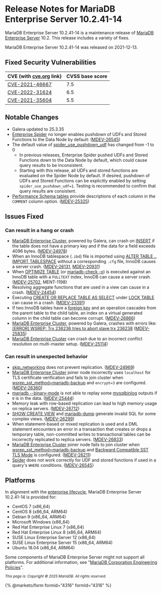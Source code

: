 # Release Notes for MariaDB Enterprise Server 10.2.41-14

MariaDB Enterprise Server 10.2.41-14 is a maintenance release of [MariaDB Enterprise Server](https://github.com/mariadb-corporation/docs-release-notes/blob/test/en/mariadb-enterprise-server/README.md) 10.2. This release includes a variety of fixes.

MariaDB Enterprise Server 10.2.41-14 was released on 2021-12-13.

## Fixed Security Vulnerabilities

| CVE (with [cve.org](https://github.com/mariadb-corporation/docs-release-notes/blob/test/mariadb-enterprise-server-release-notes/mariadb-enterprise-server-10-2/cve.org) link) | CVSS base score |
| ----------------------------------------------------------------------------------------------------------------------------------------------------------------------------- | --------------- |
| [CVE-2021-46667](https://cve.mitre.org/cgi-bin/cvename.cgi?name=CVE-2021-46667)                                                                                               | 7.5             |
| [CVE-2022-31624](https://cve.mitre.org/cgi-bin/cvename.cgi?name=CVE-2022-31624)                                                                                               | 6.5             |
| [CVE-2021-35604](https://cve.mitre.org/cgi-bin/cvename.cgi?name=CVE-2021-35604)                                                                                               | 5.5             |

## Notable Changes

* Galera updated to 25.3.35
* [Enterprise Spider](https://app.gitbook.com/s/SsmexDFPv2xG2OTyO5yV/server-usage/storage-engines/spider) no longer enables pushdown of UDFs and Stored Functions to the Data Node by default: ([MDEV-26545](https://jira.mariadb.org/browse/MDEV-26545))
* The default value of [spider\_use\_pushdown\_udf](https://app.gitbook.com/s/SsmexDFPv2xG2OTyO5yV/server-usage/storage-engines/spider/spider-system-variables) has changed from -1 to 0
  * In previous releases, Enterprise Spider pushed UDFs and Stored Functions down to the Data Node by default, which could cause query results to be inconsistent.
  * Starting with this release, all UDFs and stored functions are evaluated on the Spider Node by default. If desired, pushdown of UDFs and Stored Functions can be explicitly enabled by setting `spider_use_pushdown_udf=1`. Testing is recommended to confirm that query results are consistent.
* [Performance Schema tables](https://app.gitbook.com/s/SsmexDFPv2xG2OTyO5yV/reference/system-tables/performance-schema) provide descriptions of each column in the `COMMENT` column option. ([MDEV-25325](https://jira.mariadb.org/browse/MDEV-25325))

## Issues Fixed

### Can result in a hang or crash

* [MariaDB Enterprise Cluster](https://github.com/mariadb-corporation/docs-release-notes/blob/test/en/galera-cluster/README.md), powered by Galera, can crash on [INSERT](https://app.gitbook.com/s/SsmexDFPv2xG2OTyO5yV/reference/sql-statements/data-manipulation/inserting-loading-data/insert) if the table does not have a primary key and if the data for a field exceeds 4096 bytes. ([MDEV-24978](https://jira.mariadb.org/browse/MDEV-24978))
* When an InnoDB tablespace (`.ibd`) file is imported using [ALTER TABLE .. IMPORT TABLESPACE](https://app.gitbook.com/s/SsmexDFPv2xG2OTyO5yV/reference/sql-statements/data-definition/alter/alter-table) without a corresponding `.cfg` file, InnoDB causes a server crash. ([MDEV-26131](https://jira.mariadb.org/browse/MDEV-26131), [MDEV-20931](https://jira.mariadb.org/browse/MDEV-20931))
* When [OPTIMIZE TABLE](https://app.gitbook.com/s/SsmexDFPv2xG2OTyO5yV/ha-and-performance/optimization-and-tuning/optimizing-tables/optimize-table) (or [mariadb-check -o](https://app.gitbook.com/s/SsmexDFPv2xG2OTyO5yV/clients-and-utilities/table-tools/mariadb-check)) is executed against an InnoDB table with a `FULLTEXT` index, InnoDB can cause a server crash. ([MDEV-25702](https://jira.mariadb.org/browse/MDEV-25702), MENT-1198)
* Resolving aggregate functions that are used in a view can cause in a crash. ([MDEV-24454](https://jira.mariadb.org/browse/MDEV-24454))
* Executing [CREATE OR REPLACE TABLE AS SELECT](https://app.gitbook.com/s/SsmexDFPv2xG2OTyO5yV/reference/sql-statements/data-definition/create/create-table) under [LOCK TABLE](https://app.gitbook.com/s/SsmexDFPv2xG2OTyO5yV/reference/sql-statements/transactions/lock-tables) can cause in a crash. ([MDEV-23391](https://jira.mariadb.org/browse/MDEV-23391))
* If two InnoDB tables have a [foreign key](https://app.gitbook.com/s/SsmexDFPv2xG2OTyO5yV/ha-and-performance/optimization-and-tuning/optimization-and-indexes/foreign-keys) and an operation cascades from the parent table to the child table, an index on a virtual generated column in the child table can become corrupt. ([MDEV-26866](https://jira.mariadb.org/browse/MDEV-26866))
* [MariaDB Enterprise Cluster](https://github.com/mariadb-corporation/docs-release-notes/blob/test/en/galera-cluster/README.md), powered by Galera, crashes with errors like: [\[ERROR\] WSREP: Trx 236236 tries to abort slave trx 236238](broken-reference) ([MDEV-25835](https://jira.mariadb.org/browse/MDEV-25835))
* [MariaDB Enterprise Cluster](https://github.com/mariadb-corporation/docs-release-notes/blob/test/en/galera-cluster/README.md) can crash due to an incorrect conflict resolution on multi-master setup. ([MDEV-25114](https://jira.mariadb.org/browse/MDEV-25114))

### Can result in unexpected behavior

* [skip\_networking](https://app.gitbook.com/s/SsmexDFPv2xG2OTyO5yV/server-management/variables-and-modes/server-system-variables#skip_networking) does not prevent replication. ([MDEV-24969](https://jira.mariadb.org/browse/MDEV-24969))
* [MariaDB Enterprise Cluster](https://github.com/mariadb-corporation/docs-release-notes/blob/test/en/galera-cluster/README.md) joiner node incorrectly uses `localhost` for TLS certificate verification and fails to join cluster when [wsrep\_sst\_method=mariadb-backup](../../10-2/broken-reference/) and `encrypt=3` are configured. ([MDEV-26360](https://jira.mariadb.org/browse/MDEV-26360))
* [mariadb --binary-mode](https://github.com/mariadb-corporation/docs-release-notes/blob/test/en/mariadb/README.md) is not able to replay some [mysqlbinlog](https://app.gitbook.com/s/SsmexDFPv2xG2OTyO5yV/clients-and-utilities/logging-tools/mariadb-binlog) outputs if `0` is in the data. ([MDEV-25444](https://jira.mariadb.org/browse/MDEV-25444))
* Memory leak with row-based replication can lead to high memory usage on replica servers. ([MDEV-26712](https://jira.mariadb.org/browse/MDEV-26712))
* [SHOW CREATE VIEW](https://app.gitbook.com/s/SsmexDFPv2xG2OTyO5yV/reference/sql-statements/administrative-sql-statements/show/show-create-view) and [mariadb-dump](https://app.gitbook.com/s/SsmexDFPv2xG2OTyO5yV/clients-and-utilities/backup-restore-and-import-clients/mariadb-dump) generate invalid SQL for some complex views. ([MDEV-26299](https://jira.mariadb.org/browse/MDEV-26299))
* When statement-based or mixed replication is used and a DML statement encounters an error in a transaction that creates or drops a temporary table, non-committed writes to transactional tables can be incorrectly replicated to replica servers. ([MDEV-26833](https://jira.mariadb.org/browse/MDEV-26833))
* [MariaDB Enterprise Cluster](https://github.com/mariadb-corporation/docs-release-notes/blob/test/en/galera-cluster/README.md) joiner node fails to join cluster when [wsrep\_sst\_method=mariadb-backup](../../10-2/broken-reference/) and [Backward Compatible SST TLS Mode](https://app.gitbook.com/s/SsmexDFPv2xG2OTyO5yV/ha-and-performance/optimization-and-tuning/system-variables/ssltls-status-variables) is configured. ([MDEV-26211](https://jira.mariadb.org/browse/MDEV-26211))
* [Spider](https://app.gitbook.com/s/SsmexDFPv2xG2OTyO5yV/server-usage/storage-engines/spider) does not work correctly for UDF and stored functions if used in a query's `WHERE` conditions. ([MDEV-26545](https://jira.mariadb.org/browse/MDEV-26545))

## Platforms

In alignment with the [enterprise lifecycle](../../about/enterprise-server-lifecycle.md), MariaDB Enterprise Server 10.2.41-14 is provided for:

* CentOS 7 (x86\_64)
* CentOS 8 (x86\_64, ARM64)
* Debian 9 (x86\_64, ARM64)
* Microsoft Windows (x86\_64)
* Red Hat Enterprise Linux 7 (x86\_64)
* Red Hat Enterprise Linux 8 (x86\_64, ARM64)
* SUSE Linux Enterprise Server 12 (x86\_64)
* SUSE Linux Enterprise Server 15 (x86\_64, ARM64)
* Ubuntu 18.04 (x86\_64, ARM64)

Some components of MariaDB Enterprise Server might not support all platforms. For additional information, see "[MariaDB Corporation Engineering Policies](https://mariadb.com/engineering-policies/)".

<sub>_This page is: Copyright © 2025 MariaDB. All rights reserved._</sub>

{% @marketo/form formid="4316" formId="4316" %}
